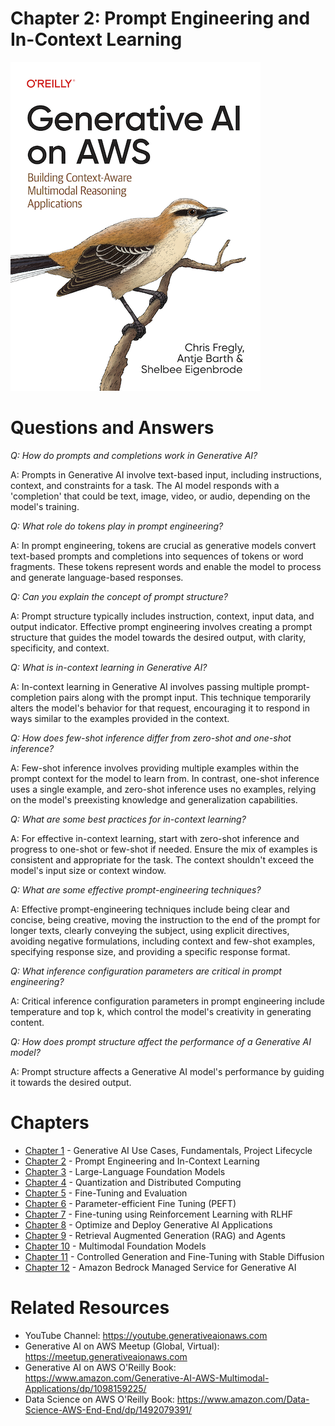 # Chapter 2: Prompt Engineering and In-Context Learning
[![](../img/gaia_book_cover_sm.png)](https://www.amazon.com/Generative-AI-AWS-Multimodal-Applications/dp/1098159225/)

# Questions and Answers

_Q: How do prompts and completions work in Generative AI?_

A: Prompts in Generative AI involve text-based input, including instructions, context, and constraints for a task. The AI model responds with a 'completion' that could be text, image, video, or audio, depending on the model's training.

_Q: What role do tokens play in prompt engineering?_

A: In prompt engineering, tokens are crucial as generative models convert text-based prompts and completions into sequences of tokens or word fragments. These tokens represent words and enable the model to process and generate language-based responses.

_Q: Can you explain the concept of prompt structure?_

A: Prompt structure typically includes instruction, context, input data, and output indicator. Effective prompt engineering involves creating a prompt structure that guides the model towards the desired output, with clarity, specificity, and context.

_Q: What is in-context learning in Generative AI?_

A: In-context learning in Generative AI involves passing multiple prompt-completion pairs along with the prompt input. This technique temporarily alters the model's behavior for that request, encouraging it to respond in ways similar to the examples provided in the context.

_Q: How does few-shot inference differ from zero-shot and one-shot inference?_

A: Few-shot inference involves providing multiple examples within the prompt context for the model to learn from. In contrast, one-shot inference uses a single example, and zero-shot inference uses no examples, relying on the model's preexisting knowledge and generalization capabilities.

_Q: What are some best practices for in-context learning?_

A: For effective in-context learning, start with zero-shot inference and progress to one-shot or few-shot if needed. Ensure the mix of examples is consistent and appropriate for the task. The context shouldn't exceed the model's input size or context window.

_Q: What are some effective prompt-engineering techniques?_

A: Effective prompt-engineering techniques include being clear and concise, being creative, moving the instruction to the end of the prompt for longer texts, clearly conveying the subject, using explicit directives, avoiding negative formulations, including context and few-shot examples, specifying response size, and providing a specific response format.

_Q: What inference configuration parameters are critical in prompt engineering?_

A: Critical inference configuration parameters in prompt engineering include temperature and top k, which control the model's creativity in generating content.

_Q: How does prompt structure affect the performance of a Generative AI model?_

A: Prompt structure affects a Generative AI model's performance by guiding it towards the desired output.

# Chapters
* [Chapter 1](/01_intro) - Generative AI Use Cases, Fundamentals, Project Lifecycle
* [Chapter 2](/02_prompt) - Prompt Engineering and In-Context Learning
* [Chapter 3](/03_foundation) - Large-Language Foundation Models
* [Chapter 4](/04_optimize) - Quantization and Distributed Computing
* [Chapter 5](/05_finetune) - Fine-Tuning and Evaluation
* [Chapter 6](/06_peft) - Parameter-efficient Fine Tuning (PEFT)
* [Chapter 7](/07_rlhf) - Fine-tuning using Reinforcement Learning with RLHF
* [Chapter 8](/08_deploy) - Optimize and Deploy Generative AI Applications
* [Chapter 9](/09_rag) - Retrieval Augmented Generation (RAG) and Agents
* [Chapter 10](/10_multimodal) - Multimodal Foundation Models
* [Chapter 11](/11_diffusers) - Controlled Generation and Fine-Tuning with Stable Diffusion
* [Chapter 12](/12_bedrock) - Amazon Bedrock Managed Service for Generative AI

# Related Resources
* YouTube Channel: https://youtube.generativeaionaws.com
* Generative AI on AWS Meetup (Global, Virtual): https://meetup.generativeaionaws.com
* Generative AI on AWS O'Reilly Book: https://www.amazon.com/Generative-AI-AWS-Multimodal-Applications/dp/1098159225/
* Data Science on AWS O'Reilly Book: https://www.amazon.com/Data-Science-AWS-End-End/dp/1492079391/
